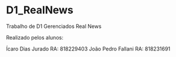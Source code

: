 # D1_RealNews
Trabalho de D1 Gerenciados Real News

Realizado pelos alunos:

Ícaro Dias Jurado RA: 818229403
João Pedro Fallani RA: 818231691

